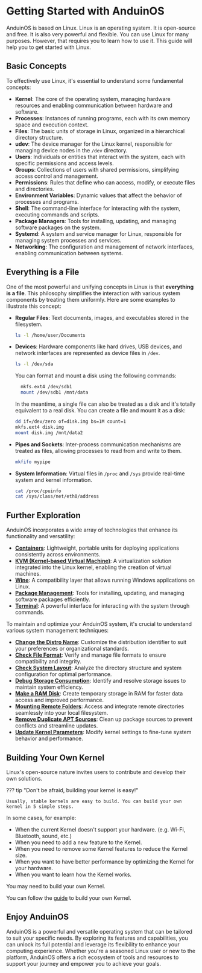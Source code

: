 # Getting Started with AnduinOS

AnduinOS is based on Linux. Linux is an operating system. It is open-source and free. It is also very powerful and flexible. You can use Linux for many purposes. However, that requires you to learn how to use it. This guide will help you to get started with Linux.

## Basic Concepts

To effectively use Linux, it's essential to understand some fundamental concepts:

- **Kernel**: The core of the operating system, managing hardware resources and enabling communication between hardware and software.
- **Processes**: Instances of running programs, each with its own memory space and execution context.
- **Files**: The basic units of storage in Linux, organized in a hierarchical directory structure.
- **udev**: The device manager for the Linux kernel, responsible for managing device nodes in the `/dev` directory.
- **Users**: Individuals or entities that interact with the system, each with specific permissions and access levels.
- **Groups**: Collections of users with shared permissions, simplifying access control and management.
- **Permissions**: Rules that define who can access, modify, or execute files and directories.
- **Environment Variables**: Dynamic values that affect the behavior of processes and programs.
- **Shell**: The command-line interface for interacting with the system, executing commands and scripts.
- **Package Managers**: Tools for installing, updating, and managing software packages on the system.
- **Systemd**: A system and service manager for Linux, responsible for managing system processes and services.
- **Networking**: The configuration and management of network interfaces, enabling communication between systems.

## Everything is a File

One of the most powerful and unifying concepts in Linux is that **everything is a file**. This philosophy simplifies the interaction with various system components by treating them uniformly. Here are some examples to illustrate this concept:

- **Regular Files**: Text documents, images, and executables stored in the filesystem.
  
  ```bash
  ls -l /home/user/Documents
  ```

- **Devices**: Hardware components like hard drives, USB devices, and network interfaces are represented as device files in `/dev`.
  
  ```bash
  ls -l /dev/sda
  ```

  You can format and mount a disk using the following commands:

  ```bash
    mkfs.ext4 /dev/sdb1
    mount /dev/sdb1 /mnt/data
  ```

  In the meantime, a single file can also be treated as a disk and it's totally equivalent to a real disk. You can create a file and mount it as a disk:

  ```bash
  dd if=/dev/zero of=disk.img bs=1M count=1
  mkfs.ext4 disk.img
  mount disk.img /mnt/data2
  ```

- **Pipes and Sockets**: Inter-process communication mechanisms are treated as files, allowing processes to read from and write to them.
  
  ```bash
  mkfifo mypipe
  ```

- **System Information**: Virtual files in `/proc` and `/sys` provide real-time system and kernel information.
  
  ```bash
  cat /proc/cpuinfo
  cat /sys/class/net/eth0/address
  ```

## Further Exploration

AnduinOS incorporates a wide array of technologies that enhance its functionality and versatility:

- [**Containers**](./Sandboxing/Using-Docker-As-Container.md): Lightweight, portable units for deploying applications consistently across environments.
- [**KVM (Kernel-based Virtual Machine)**](./Developing/Build-Your-Own-Kernel.md): A virtualization solution integrated into the Linux kernel, enabling the creation of virtual machines.
- [**Wine**](./Sandboxing/Run-Windows-Apps.md): A compatibility layer that allows running Windows applications on Linux.
- [**Package Management**](./System-Management/Use-APT-to-manage-packages.md): Tools for installing, updating, and managing software packages efficiently.
- [**Terminal**](./System-Management/Terminal-Mode.md): A powerful interface for interacting with the system through commands.

To maintain and optimize your AnduinOS system, it's crucial to understand various system management techniques:

- [**Change the Distro Name**](./System-Management/Change-The-Distro-Name.md): Customize the distribution identifier to suit your preferences or organizational standards.
- [**Check File Format**](./System-Management/Check-File-Format.md): Verify and manage file formats to ensure compatibility and integrity.
- [**Check System Layout**](./System-Management/Check-System-Layout.md): Analyze the directory structure and system configuration for optimal performance.
- [**Debug Storage Consumption**](./System-Management/Debug-Storage-Consumption.md): Identify and resolve storage issues to maintain system efficiency.
- [**Make a RAM Disk**](./File-System-Management/Make-A-RAM-Disk.md): Create temporary storage in RAM for faster data access and improved performance.
- [**Mounting Remote Folders**](./File-System-Management/Mounting-Remote-Folder.md): Access and integrate remote directories seamlessly into your local filesystem.
- [**Remove Duplicate APT Sources**](./System-Management/Remove-Duplicate-Apt-Source.md): Clean up package sources to prevent conflicts and streamline updates.
- [**Update Kernel Parameters**](./System-Management/Update-Kernel-Parameters.md): Modify kernel settings to fine-tune system behavior and performance.

## Building Your Own Kernel

Linux's open-source nature invites users to contribute and develop their own solutions.

??? tip "Don't be afraid, building your kernel is easy!"

    Usually, stable kernels are easy to build. You can build your own kernel in 5 simple steps.

In some cases, for example:

* When the current Kernel doesn't support your hardware. (e.g. Wi-Fi, Bluetooth, sound, etc.)
* When you need to add a new feature to the Kernel.
* When you need to remove some Kernel features to reduce the Kernel size.
* When you want to have better performance by optimizing the Kernel for your hardware.
* When you want to learn how the Kernel works.

You may need to build your own Kernel.

You can follow the [guide](./Developing/Build-Your-Own-Kernel.md) to build your own Kernel.

## Enjoy AnduinOS

AnduinOS is a powerful and versatile operating system that can be tailored to suit your specific needs. By exploring its features and capabilities, you can unlock its full potential and leverage its flexibility to enhance your computing experience. Whether you're a seasoned Linux user or new to the platform, AnduinOS offers a rich ecosystem of tools and resources to support your journey and empower you to achieve your goals.
